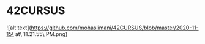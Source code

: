 # 42CURSUS

![alt text](https://github.com/mohaslimani/42CURSUS/blob/master/2020-11-15\ at\ 11.21.55\ PM.png)
